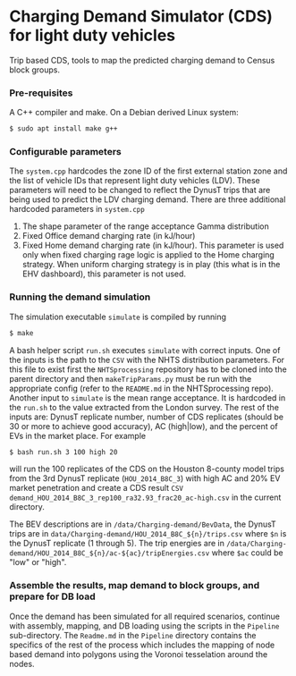# Charging Demand Simulator (CDS) for light duty vehicles

Trip based CDS, tools to map the predicted charging demand to Census
block groups.

### Pre-requisites

A C++ compiler and make.  On a Debian derived Linux system:
```bash
$ sudo apt install make g++
```

### Configurable parameters

The `system.cpp` hardcodes the zone ID of the first external station
zone and the list of vehicle IDs that represent light duty vehicles
(LDV).  These parameters will need to be changed to reflect the DynusT
trips that are being used to predict the LDV charging demand.  There
are three additional hardcoded parameters in `system.cpp`
1. The shape parameter of the range acceptance Gamma distribution
2. Fixed Office demand charging rate (in kJ/hour) 
3. Fixed Home demand charging rate (in kJ/hour).  This parameter is
   used only when fixed charging rage logic is applied to the Home
   charging strategy.  When uniform charging strategy is in play (this
   what is in the EHV dashboard), this parameter is not used.

### Running the demand simulation

The simulation executable `simulate` is compiled by running
```bash
$ make
```
A bash helper script `run.sh` executes `simulate` with correct
inputs.  One of the inputs is the path to the `CSV` with the NHTS
distribution parameters.  For this file to exist first the
`NHTSprocessing` repository has to be cloned into the parent directory
and then `makeTripParams.py` must be run with the appropriate config
(refer to the `README.md` in the NHTSprocessing repo).  Another input
to `simulate` is the mean range acceptance.  It is hardcoded in the
`run.sh` to the value extracted from the London survey.  The rest of
the inputs are: DynusT replicate number, number of CDS replicates
(should be 30 or more to achieve good accuracy), AC (high|low), and
the percent of EVs in the market place.  For example
```bash
$ bash run.sh 3 100 high 20
```
will run the 100 replicates of the CDS on the Houston 8-county model
trips from the 3rd DynusT replicate (`HOU_2014_B8C_3`) with high AC
and 20\% EV market penetration and create a CDS result `CSV`
`demand_HOU_2014_B8C_3_rep100_ra32.93_frac20_ac-high.csv` in
the current directory.

The BEV descriptions are in `/data/Charging-demand/BevData`, the
DynusT trips are in `data/Charging-demand/HOU_2014_B8C_${n}/trips.csv`
where `$n` is the DynusT replicate (1 through 5).  The trip energies
are in
`/data/Charging-demand/HOU_2014_B8C_${n}/ac-${ac}/tripEnergies.csv`
where `$ac` could be "low" or "high".

### Assemble the results, map demand to block groups, and prepare for DB load

Once the demand has been simulated for all required scenarios,
continue with assembly, mapping, and DB loading using the scripts in
the `Pipeline` sub-directory.  The `Readme.md` in the `Pipeline`
directory contains the specifics of the rest of the process which
includes the mapping of node based demand into polygons using the
Voronoi tesselation around the nodes.
